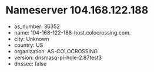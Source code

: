# Nameserver 104.168.122.188

* as_number: 36352
* name: 104-168-122-188-host.colocrossing.com.
* city: Unknown
* country: US
* organization: AS-COLOCROSSING
* version: dnsmasq-pi-hole-2.87test3
* dnssec: false
